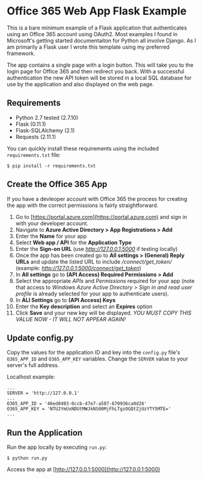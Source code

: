 # Office 365 Web App Flask Example

This is a bare minimum example of a Flask application that authenticates using an Office 365 account using OAuth2.  Most examples I found in Microsoft's getting started documentaiton for Python all involve Django. As I am primarily a Flask user I wrote this template using my preferred framework.

The app contains a single page with a login button. This will take you to the login page for Office 365 and then redirect you back. With a successful authentication the new API token will be stored in a local SQL database for use by the application and also displayed on the web page.

## Requirements

* Python 2.7 tested (2.7.10)
* Flask (0.11.1)
* Flask-SQLAlchemy (2.1)
* Requests (2.11.1)

You can quickly install these requirements using the included `requirements.txt` file:

```
$ pip install -r requirements.txt
```

## Create the Office 365 App

If you have a devleoper account with Office 365 the process for creating the app with the correct permissions is fairly straightforward.

1. Go to [https://portal.azure.com](https://portal.azure.com) and sign in with your developer account.
2. Navigate to **Azure Active Directory > App Registrations > Add**
3. Enter the **Name** for your app
4. Select **Web app / API** for the **Application Type**
5. Enter the **Sign-on URL** (use *http://127.0.0.1:5000* if testing locally)
6. Once the app has been created go to **All settings > (General) Reply URLs** and update the listed URL to include */connect/get_token/* (example: *http://127.0.0.1:5000/connect/get_token*)
7. In **All settings** go to **(API Access) Required Permissions > Add**
8. Select the appropriate *APIs* and *Permissions* required for your app (note that access to *Windows Azure Active Directory > Sign in and read user profile* is already selected for your app to authenticate users).
9. In **ALl Settings** go to **(API Access) Keys**
10. Enter the **Key description** and select an **Expires** option
11. Click **Save** and your new key will be displayed. *YOU MUST COPY THIS VALUE NOW - IT WILL NOT APPEAR AGAIN!*

## Update config.py

Copy the values for the application ID and key into the `config.py` file's `O365_APP_ID` and `O365_APP_KEY` variables. Change the `SERVER` value to your server's full address.

Localhost example:

```
...
SERVER = 'http://127.0.0.1'
...
O365_APP_ID = '46ed0493-0ccb-47e7-a587-670936ca0d26'
O365_APP_KEY = 'NTU2YmUxNDUtMWJkNS00MjFhLTgzOGQtZjUzYTY5MTE='
...
```

## Run the Application

Run the app locally by executing `run.py`:

```
$ python run.py
```

Access the app at [http://127.0.0.1:5000](http://127.0.0.1:5000)
